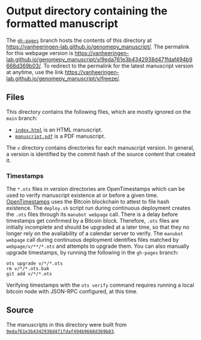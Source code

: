 # Output directory containing the formatted manuscript

The [`gh-pages`](https://github.com/vanheeringen-lab/genomepy_manuscript/tree/gh-pages) branch hosts the contents of this directory at <https://vanheeringen-lab.github.io/genomepy_manuscript/>.
The permalink for this webpage version is <https://vanheeringen-lab.github.io/genomepy_manuscript/v/9eda761e3b4342938d471fdaf494b9668d369b03/>.
To redirect to the permalink for the latest manuscript version at anytime, use the link <https://vanheeringen-lab.github.io/genomepy_manuscript/v/freeze/>.

## Files

This directory contains the following files, which are mostly ignored on the `main` branch:

+ [`index.html`](index.html) is an HTML manuscript.
+ [`manuscript.pdf`](manuscript.pdf) is a PDF manuscript.

The `v` directory contains directories for each manuscript version.
In general, a version is identified by the commit hash of the source content that created it.

### Timestamps

The `*.ots` files in version directories are OpenTimestamps which can be used to verify manuscript existence at or before a given time.
[OpenTimestamps](https://opentimestamps.org/) uses the Bitcoin blockchain to attest to file hash existence.
The `deploy.sh` script run during continuous deployment creates the `.ots` files through its `manubot webpage` call.
There is a delay before timestamps get confirmed by a Bitcoin block.
Therefore, `.ots` files are initially incomplete and should be upgraded at a later time, so that they no longer rely on the availability of a calendar server to verify.
The `manubot webpage` call during continuous deployment identifies files matched by `webpage/v/**/*.ots` and attempts to upgrade them.
You can also manually upgrade timestamps, by running the following in the `gh-pages` branch:

```shell
ots upgrade v/*/*.ots
rm v/*/*.ots.bak
git add v/*/*.ots
```

Verifying timestamps with the `ots verify` command requires running a local bitcoin node with JSON-RPC configured, at this time.

## Source

The manuscripts in this directory were built from
[`9eda761e3b4342938d471fdaf494b9668d369b03`](https://github.com/vanheeringen-lab/genomepy_manuscript/commit/9eda761e3b4342938d471fdaf494b9668d369b03).
